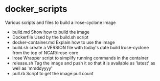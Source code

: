 # docker_scripts
Various scripts and files to build a lrose-cyclone image

  * build.md
  		Show how to build the image
  * Dockerfile
      Used by the build.sh script
  * docker-container.md
  		Explain how to use the image
  * build.sh
      create a VERSION file with today's date
      build lrose-cyclone from the top of NCAR/lrose-core
  * lrose
  		Wrapper script to simplify running commands in the container
  * release.sh
      Tag the image and push it so that it is available as 'latest' as well as 'mmddyyyy'
  * pull.rb
      Script to get the image pull count
